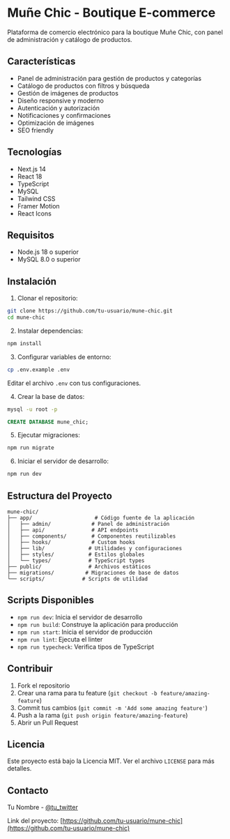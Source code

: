 # Muñe Chic - Boutique E-commerce

Plataforma de comercio electrónico para la boutique Muñe Chic, con panel de administración y catálogo de productos.

## Características

- Panel de administración para gestión de productos y categorías
- Catálogo de productos con filtros y búsqueda
- Gestión de imágenes de productos
- Diseño responsive y moderno
- Autenticación y autorización
- Notificaciones y confirmaciones
- Optimización de imágenes
- SEO friendly

## Tecnologías

- Next.js 14
- React 18
- TypeScript
- MySQL
- Tailwind CSS
- Framer Motion
- React Icons

## Requisitos

- Node.js 18 o superior
- MySQL 8.0 o superior

## Instalación

1. Clonar el repositorio:
```bash
git clone https://github.com/tu-usuario/mune-chic.git
cd mune-chic
```

2. Instalar dependencias:
```bash
npm install
```

3. Configurar variables de entorno:
```bash
cp .env.example .env
```
Editar el archivo `.env` con tus configuraciones.

4. Crear la base de datos:
```bash
mysql -u root -p
```
```sql
CREATE DATABASE mune_chic;
```

5. Ejecutar migraciones:
```bash
npm run migrate
```

6. Iniciar el servidor de desarrollo:
```bash
npm run dev
```

## Estructura del Proyecto

```
mune-chic/
├── app/                    # Código fuente de la aplicación
│   ├── admin/             # Panel de administración
│   ├── api/               # API endpoints
│   ├── components/        # Componentes reutilizables
│   ├── hooks/             # Custom hooks
│   ├── lib/              # Utilidades y configuraciones
│   ├── styles/           # Estilos globales
│   └── types/            # TypeScript types
├── public/               # Archivos estáticos
├── migrations/          # Migraciones de base de datos
└── scripts/            # Scripts de utilidad
```

## Scripts Disponibles

- `npm run dev`: Inicia el servidor de desarrollo
- `npm run build`: Construye la aplicación para producción
- `npm run start`: Inicia el servidor de producción
- `npm run lint`: Ejecuta el linter
- `npm run typecheck`: Verifica tipos de TypeScript

## Contribuir

1. Fork el repositorio
2. Crear una rama para tu feature (`git checkout -b feature/amazing-feature`)
3. Commit tus cambios (`git commit -m 'Add some amazing feature'`)
4. Push a la rama (`git push origin feature/amazing-feature`)
5. Abrir un Pull Request

## Licencia

Este proyecto está bajo la Licencia MIT. Ver el archivo `LICENSE` para más detalles.

## Contacto

Tu Nombre - [@tu_twitter](https://twitter.com/tu_twitter)

Link del proyecto: [https://github.com/tu-usuario/mune-chic](https://github.com/tu-usuario/mune-chic) 